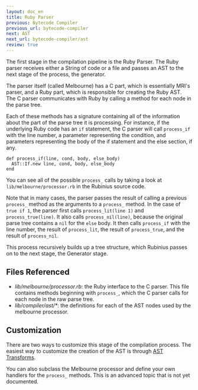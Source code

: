 ```yaml
---
layout: doc_en
title: Ruby Parser
previous: Bytecode Compiler
previous_url: bytecode-compiler
next: AST
next_url: bytecode-compiler/ast
review: true
---
```


The first stage in the compilation pipeline is the Ruby Parser. The Ruby
parser receives either a String of code or a file and passes an AST to
the next stage of the process, the generator.

The parser itself (called Melbourne) has a C part, which is essentially
MRI's parser, and a Ruby part, which is responsible for creating the Ruby
AST. The C parser communicates with Ruby by calling a method for each
node in the parse tree.

Each of these methods has a signature containing all of the information
about the part of the parse tree it is processing. For instance, if the
underlying Ruby code has an `if` statement, the C parser will call
`process_if` with the line number, a parameter representing the
condition, and parameters representing the body of the if statement and
the else section, if any.

    def process_if(line, cond, body, else_body)
      AST::If.new line, cond, body, else_body
    end

You can see all of the possible `process_` calls by taking a look at
`lib/melbourne/processor.rb` in the Rubinius source code.

Note that in many cases, the parser passes the result of calling a
previous `process_` method as the arguments to a `process_` method. In
the case of `true if 1`, the parser first calls `process_lit(line 1)` and
`process_true(line)`. It also calls `process_nil(line)`, because the
original parse tree contains a `nil` for the `else` body. It then calls
`process_if` with the line number, the result of `process_lit`, the
result of `process_true`, and the result of `process_nil`.

This process recursively builds up a tree structure, which Rubinius passes
on to the next stage, the Generator stage.

## Files Referenced

* *lib/melbourne/processor.rb*: the Ruby interface to the C parser. This
  file contains methods beginning with `process_`, which the C parser
  calls for each node in the raw parse tree.
* *lib/compiler/ast/\**: the definitions for each of the AST nodes used
  by the melbourne processor.

## Customization

There are two ways to customize this stage of the compilation process.
The easiest way to customize the creation of the AST is through
[AST Transforms](/doc/en/bytecode-compiler/transformations/).

You can also subclass the Melbourne processor and define your own
handlers for the `process_` methods. This is an advanced topic that is
not yet documented.

